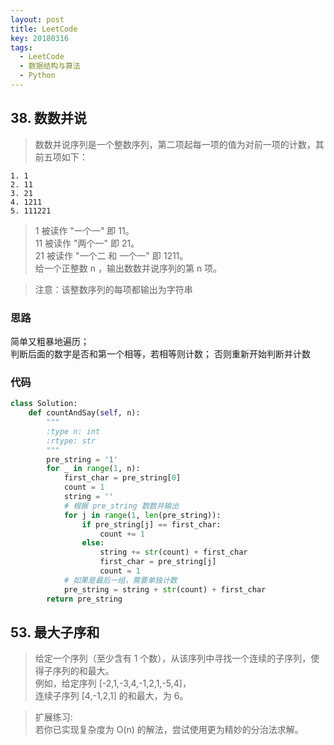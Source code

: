 ```yaml
---
layout: post
title: LeetCode
key: 20180316
tags: 
  - LeetCode
  - 数据结构与算法
  - Python
---
```


## 38. 数数并说
> 数数并说序列是一个整数序列，第二项起每一项的值为对前一项的计数，其前五项如下：
```
1. 1
2. 11
3. 21
4. 1211
5. 111221
```
> 1 被读作 "一个一" 即 11。  
> 11 被读作  "两个一" 即 21。  
> 21 被读作  "一个二 和 一个一" 即 1211。  
> 给一个正整数 n ，输出数数并说序列的第 n 项。 

> 注意：该整数序列的每项都输出为字符串  

### 思路
简单又粗暴地遍历；  
判断后面的数字是否和第一个相等，若相等则计数；
否则重新开始判断并计数

### 代码

```python
class Solution:
    def countAndSay(self, n):
        """
        :type n: int
        :rtype: str
        """
        pre_string = '1'
        for _ in range(1, n):
            first_char = pre_string[0]
            count = 1
            string = ''
            # 根据 pre_string 数数并输出
            for j in range(1, len(pre_string)):
                if pre_string[j] == first_char:
                    count += 1
                else:
                    string += str(count) + first_char
                    first_char = pre_string[j]
                    count = 1
            # 如果是最后一组，需要单独计数
            pre_string = string + str(count) + first_char
        return pre_string
```

## 53. 最大子序和
> 给定一个序列（至少含有 1 个数），从该序列中寻找一个连续的子序列，使得子序列的和最大。  
> 例如，给定序列 [-2,1,-3,4,-1,2,1,-5,4]，  
> 连续子序列 [4,-1,2,1] 的和最大，为 6。  

> 扩展练习:  
> 若你已实现复杂度为 O(n) 的解法，尝试使用更为精妙的分治法求解。


 
